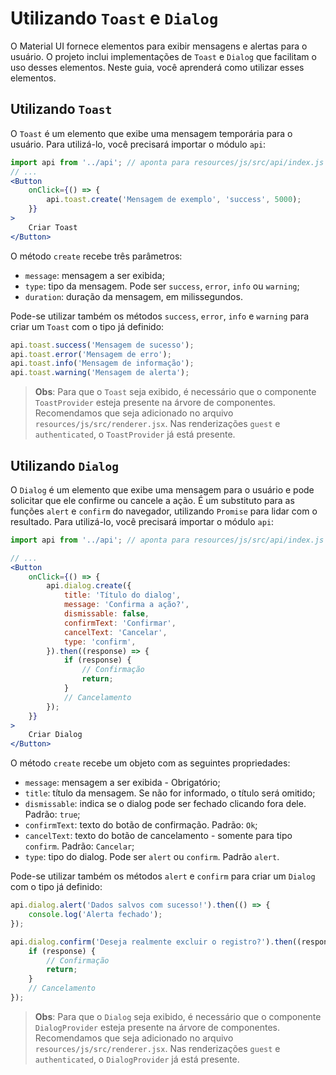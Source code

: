# Utilizando `Toast` e `Dialog`

O Material UI fornece elementos para exibir mensagens e alertas para o usuário. O projeto inclui implementações de `Toast` e `Dialog` que facilitam o uso desses elementos. Neste guia, você aprenderá como utilizar esses elementos.

## Utilizando `Toast`

O `Toast` é um elemento que exibe uma mensagem temporária para o usuário. Para utilizá-lo, você precisará importar o módulo `api`:

```jsx
import api from '../api'; // aponta para resources/js/src/api/index.js
// ...
<Button 
    onClick={() => {
        api.toast.create('Mensagem de exemplo', 'success', 5000);
    }}
>
    Criar Toast
</Button>
```

O método `create` recebe três parâmetros:

- `message`: mensagem a ser exibida;
- `type`: tipo da mensagem. Pode ser `success`, `error`, `info` ou `warning`;
- `duration`: duração da mensagem, em milissegundos.

Pode-se utilizar também os métodos `success`, `error`, `info` e `warning` para criar um `Toast` com o tipo já definido:

```jsx
api.toast.success('Mensagem de sucesso');
api.toast.error('Mensagem de erro');
api.toast.info('Mensagem de informação');
api.toast.warning('Mensagem de alerta');
```

> **Obs**: Para que o `Toast` seja exibido, é necessário que o componente `ToastProvider` esteja presente na árvore de componentes. Recomendamos que seja adicionado no arquivo `resources/js/src/renderer.jsx`. Nas renderizações `guest` e `authenticated`, o `ToastProvider` já está presente.

## Utilizando `Dialog`

O `Dialog` é um elemento que exibe uma mensagem para o usuário e pode solicitar que ele confirme ou cancele a ação. É um substituto para as funções `alert` e `confirm` do navegador, utilizando `Promise` para lidar com o resultado. Para utilizá-lo, você precisará importar o módulo `api`:

```jsx
import api from '../api'; // aponta para resources/js/src/api/index.js

// ...
<Button 
    onClick={() => {
        api.dialog.create({
            title: 'Título do dialog',
            message: 'Confirma a ação?',
            dismissable: false,
            confirmText: 'Confirmar',
            cancelText: 'Cancelar',
            type: 'confirm',
        }).then((response) => {
            if (response) {
                // Confirmação
                return;
            }
            // Cancelamento
        });
    }}
>
    Criar Dialog
</Button>

```

O método `create` recebe um objeto com as seguintes propriedades:

- `message`: mensagem a ser exibida - Obrigatório;
- `title`: título da mensagem. Se não for informado, o título será omitido;
- `dismissable`: indica se o dialog pode ser fechado clicando fora dele. Padrão: `true`;
- `confirmText`: texto do botão de confirmação. Padrão: `Ok`;
- `cancelText`: texto do botão de cancelamento - somente para tipo `confirm`. Padrão: `Cancelar`;
- `type`: tipo do dialog. Pode ser `alert` ou `confirm`. Padrão `alert`.

Pode-se utilizar também os métodos `alert` e `confirm` para criar um `Dialog` com o tipo já definido:

```jsx
api.dialog.alert('Dados salvos com sucesso!').then(() => {
    console.log('Alerta fechado');
});

api.dialog.confirm('Deseja realmente excluir o registro?').then((response) => {
    if (response) {
        // Confirmação
        return;
    }
    // Cancelamento
});
```
> **Obs**: Para que o `Dialog` seja exibido, é necessário que o componente `DialogProvider` esteja presente na árvore de componentes. Recomendamos que seja adicionado no arquivo `resources/js/src/renderer.jsx`. Nas renderizações `guest` e `authenticated`, o `DialogProvider` já está presente.
